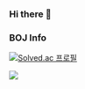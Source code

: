 ### Hi there 👋

<!--
[![Top Langs](https://github-readme-stats.vercel.app/api/top-langs/?username=rkdehdgns1230)](https://github.com/anuraghazra/github-readme-stats)
-->
### BOJ Info
[![Solved.ac
프로필](http://mazassumnida.wtf/api/generate_badge?boj=fdc114)](https://solved.ac/fdc114)

<img src="http://mazandi.herokuapp.com/api?handle=fdc114&theme=warm"/>
